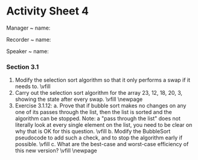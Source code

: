 # Activity Sheet 4

Manager
  ~ name:

Recorder
  ~ name:

Speaker
  ~ name:

### Section 3.1

1. Modify the selection sort algorithm so that it only performs a swap if it needs to.
\vfill
2. Carry out the selection sort algorithm for the array $23$, $12$, $18$, $20$, $3$, showing the state after every swap.
\vfill
\newpage
3. Exercise 3.1.12:
    a. Prove that if bubble sort makes no changes on any one of its passes through the list, then the list is sorted and the algorithm can be stopped. Note: a "pass through the list" does not literally look at every single element on the list, you need to be clear on why that is OK for this question.
    \vfill
    b. Modify the BubbleSort pseudocode to add such a check, and to stop the algorithm early if possible.
    \vfill
    c. What are the best-case and worst-case efficiency of this new version?
    \vfill
    \newpage
